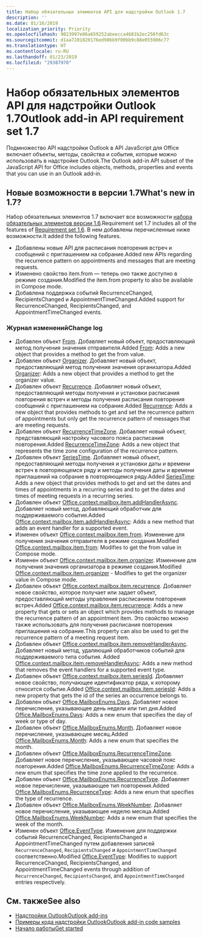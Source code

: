 ```yaml
---
title: Набор обязательных элементов API для надстройки Outlook 1.7
description: ''
ms.date: 01/16/2019
localization_priority: Priority
ms.openlocfilehash: 9023997e06a659252abeecca4681b2ec250fd63c
ms.sourcegitcommit: d1aa7201820176ed986b9f00bb9c88e055906c77
ms.translationtype: HT
ms.contentlocale: ru-RU
ms.lasthandoff: 01/23/2019
ms.locfileid: "29387970"
---
```

# <a name="outlook-add-in-api-requirement-set-17"></a><span data-ttu-id="afeee-102">Набор обязательных элементов API для надстройки Outlook 1.7</span><span class="sxs-lookup"><span data-stu-id="afeee-102">Outlook add-in API requirement set 1.7</span></span>

<span data-ttu-id="afeee-103">Подмножество API надстройки Outlook в API JavaScript для Office включает объекты, методы, свойства и события, которые можно использовать в надстройке Outlook.</span><span class="sxs-lookup"><span data-stu-id="afeee-103">The Outlook add-in API subset of the JavaScript API for Office includes objects, methods, properties and events that you can use in an Outlook add-in.</span></span>

## <a name="whats-new-in-17"></a><span data-ttu-id="afeee-104">Новые возможности в версии 1.7</span><span class="sxs-lookup"><span data-stu-id="afeee-104">What's new in 1.7?</span></span>

<span data-ttu-id="afeee-105">Набор обязательных элементов 1.7 включает все возможности [набора обязательных элементов версии 1.6](../requirement-set-1.6/outlook-requirement-set-1.6.md).</span><span class="sxs-lookup"><span data-stu-id="afeee-105">Requirement set 1.7 includes all of the features of [Requirement set 1.6](../requirement-set-1.6/outlook-requirement-set-1.6.md).</span></span> <span data-ttu-id="afeee-106">В нем добавлены перечисленные ниже возможности.</span><span class="sxs-lookup"><span data-stu-id="afeee-106">It added the following features.</span></span>

- <span data-ttu-id="afeee-107">Добавлены новые API для расписания повторения встреч и сообщений с приглашением на собрание.</span><span class="sxs-lookup"><span data-stu-id="afeee-107">Added new APIs regarding the recurrence pattern on appointments and messages that are meeting requests.</span></span>
- <span data-ttu-id="afeee-108">Изменено свойство item.from — теперь оно также доступно в режиме создания.</span><span class="sxs-lookup"><span data-stu-id="afeee-108">Modified the item.from property to also be available in Compose mode.</span></span>
- <span data-ttu-id="afeee-109">Добавлена поддержка событий RecurrenceChanged, RecipientsChanged и AppointmentTimeChanged.</span><span class="sxs-lookup"><span data-stu-id="afeee-109">Added support for RecurrenceChanged, RecipientsChanged, and AppointmentTimeChanged events.</span></span>

### <a name="change-log"></a><span data-ttu-id="afeee-110">Журнал изменений</span><span class="sxs-lookup"><span data-stu-id="afeee-110">Change log</span></span>

- <span data-ttu-id="afeee-111">Добавлен объект [From](/javascript/api/outlook_1_7/office.from). Добавляет новый объект, предоставляющий метод получения значения отправителя.</span><span class="sxs-lookup"><span data-stu-id="afeee-111">Added [From](/javascript/api/outlook_1_7/office.from): Adds a new object that provides a method to get the from value.</span></span>
- <span data-ttu-id="afeee-112">Добавлен объект [Organizer](/javascript/api/outlook_1_7/office.organizer). Добавляет новый объект, предоставляющий метод получения значения организатора.</span><span class="sxs-lookup"><span data-stu-id="afeee-112">Added [Organizer](/javascript/api/outlook_1_7/office.organizer): Adds a new object that provides a method to get the organizer value.</span></span>
- <span data-ttu-id="afeee-113">Добавлен объект [Recurrence](/javascript/api/outlook_1_7/office.recurrence). Добавляет новый объект, предоставляющий методы получения и установки расписания повторения встреч и методы получения расписания повторения сообщений с приглашением на собрание.</span><span class="sxs-lookup"><span data-stu-id="afeee-113">Added [Recurrence](/javascript/api/outlook_1_7/office.recurrence): Adds a new object that provides methods to get and set the recurrence pattern of appointments but only get the recurrence pattern of messages that are meeting requests.</span></span>
- <span data-ttu-id="afeee-114">Добавлен объект [RecurrenceTimeZone](/javascript/api/outlook_1_7/office.recurrencetimezone). Добавляет новый объект, представляющий настройку часового пояса расписания повторения.</span><span class="sxs-lookup"><span data-stu-id="afeee-114">Added [RecurrenceTimeZone](/javascript/api/outlook_1_7/office.recurrencetimezone): Adds a new object that represents the time zone configuration of the recurrence pattern.</span></span>
- <span data-ttu-id="afeee-115">Добавлен объект [SeriesTime](/javascript/api/outlook_1_7/office.seriestime). Добавляет новый объект, предоставляющий методы получения и установки даты и времени встреч в повторяющемся ряду и методы получения даты и времени приглашений на собрание в повторяющемся ряду.</span><span class="sxs-lookup"><span data-stu-id="afeee-115">Added [SeriesTime](/javascript/api/outlook_1_7/office.seriestime): Adds a new object that provides methods to get and set the dates and times of appointments in a recurring series and to get the dates and times of meeting requests in a recurring series.</span></span>
- <span data-ttu-id="afeee-116">Добавлен объект [Office.context.mailbox.item.addHandlerAsync](office.context.mailbox.item.md#addhandlerasynceventtype-handler-options-callback). Добавляет новый метод, добавляющий обработчик для поддерживаемого события.</span><span class="sxs-lookup"><span data-stu-id="afeee-116">Added [Office.context.mailbox.item.addHandlerAsync](office.context.mailbox.item.md#addhandlerasynceventtype-handler-options-callback): Adds a new method that adds an event handler for a supported event.</span></span>
- <span data-ttu-id="afeee-117">Изменен объект [Office.context.mailbox.item.from](office.context.mailbox.item.md#from-emailaddressdetailsjavascriptapioutlook17officeemailaddressdetailsfromjavascriptapioutlook17officefrom). Изменение для получения значения отправителя в режиме создания.</span><span class="sxs-lookup"><span data-stu-id="afeee-117">Modified [Office.context.mailbox.item.from](office.context.mailbox.item.md#from-emailaddressdetailsjavascriptapioutlook17officeemailaddressdetailsfromjavascriptapioutlook17officefrom): Modifies to get the from value in Compose mode.</span></span>
- <span data-ttu-id="afeee-118">Изменен объект [Office.context.mailbox.item.organizer](office.context.mailbox.item.md#organizer-emailaddressdetailsjavascriptapioutlook17officeemailaddressdetailsorganizerjavascriptapioutlook17officeorganizer). Изменение для получения значения организатора в режиме создания.</span><span class="sxs-lookup"><span data-stu-id="afeee-118">Modified [Office.context.mailbox.item.organizer](office.context.mailbox.item.md#organizer-emailaddressdetailsjavascriptapioutlook17officeemailaddressdetailsorganizerjavascriptapioutlook17officeorganizer) - Modifies to get the organizer value in Compose mode.</span></span>
- <span data-ttu-id="afeee-119">Добавлен объект [Office.context.mailbox.item.recurrence](office.context.mailbox.item.md#nullable-recurrence-recurrencejavascriptapioutlook17officerecurrence). Добавляет новое свойство, которое получает или задает объект, предоставляющий методы управления расписанием повторения встреч.</span><span class="sxs-lookup"><span data-stu-id="afeee-119">Added [Office.context.mailbox.item.recurrence](office.context.mailbox.item.md#nullable-recurrence-recurrencejavascriptapioutlook17officerecurrence): Adds a new property that gets or sets an object which provides methods to manage the recurrence pattern of an appointment item.</span></span> <span data-ttu-id="afeee-120">Это свойство можно также использовать для получения расписания повторения приглашения на собрание.</span><span class="sxs-lookup"><span data-stu-id="afeee-120">This property can also be used to get the recurrence pattern of a meeting request item.</span></span>
- <span data-ttu-id="afeee-121">Добавлен объект [Office.context.mailbox.item.removeHandlerAsync](office.context.mailbox.item.md#removehandlerasynceventtype-options-callback). Добавляет новый метод, удаляющий обработчиков событий для поддерживаемого типа события. </span><span class="sxs-lookup"><span data-stu-id="afeee-121">Added [Office.context.mailbox.item.removeHandlerAsync](office.context.mailbox.item.md#removehandlerasynceventtype-options-callback): Adds a new method that removes the event handlers for a supported event type.</span></span>
- <span data-ttu-id="afeee-122">Добавлен объект [Office.context.mailbox.item.seriesId](office.context.mailbox.item.md#nullable-seriesid-string). Добавляет новое свойство, получающее идентификатор ряда, к которому относится событие.</span><span class="sxs-lookup"><span data-stu-id="afeee-122">Added [Office.context.mailbox.item.seriesId](office.context.mailbox.item.md#nullable-seriesid-string): Adds a new property that gets the id of the series an occurrence belongs to.</span></span>
- <span data-ttu-id="afeee-123">Добавлен объект [Office.MailboxEnums.Days](/javascript/api/outlook_1_7/office.mailboxenums.days). Добавляет новое перечисление, указывающее день недели или тип дня.</span><span class="sxs-lookup"><span data-stu-id="afeee-123">Added [Office.MailboxEnums.Days](/javascript/api/outlook_1_7/office.mailboxenums.days): Adds a new enum that specifies the day of week or type of day.</span></span>
- <span data-ttu-id="afeee-124">Добавлен объект [Office.MailboxEnums.Month](/javascript/api/outlook_1_7/office.mailboxenums.month). Добавляет новое перечисление, указывающее месяц.</span><span class="sxs-lookup"><span data-stu-id="afeee-124">Added [Office.MailboxEnums.Month](/javascript/api/outlook_1_7/office.mailboxenums.month): Adds a new enum that specifies the month.</span></span>
- <span data-ttu-id="afeee-125">Добавлен объект [Office.MailboxEnums.RecurrenceTimeZone](/javascript/api/outlook_1_7/office.mailboxenums.recurrencetimezone). Добавляет новое перечисление, указывающее часовой пояс повторения.</span><span class="sxs-lookup"><span data-stu-id="afeee-125">Added [Office.MailboxEnums.RecurrenceTimeZone](/javascript/api/outlook_1_7/office.mailboxenums.recurrencetimezone): Adds a new enum that specifies the time zone applied to the recurrence.</span></span>
- <span data-ttu-id="afeee-126">Добавлен объект [Office.MailboxEnums.RecurrenceType](/javascript/api/outlook_1_7/office.mailboxenums.recurrencetype). Добавляет новое перечисление, указывающее тип повторения.</span><span class="sxs-lookup"><span data-stu-id="afeee-126">Added [Office.MailboxEnums.RecurrenceType](/javascript/api/outlook_1_7/office.mailboxenums.recurrencetype): Adds a new enum that specifies the type of recurrence.</span></span>
- <span data-ttu-id="afeee-127">Добавлен объект [ Office.MailboxEnums.WeekNumber](/javascript/api/outlook_1_7/office.mailboxenums.weeknumber). Добавляет новое перечисление, указывающее неделю месяца.</span><span class="sxs-lookup"><span data-stu-id="afeee-127">Added [Office.MailboxEnums.WeekNumber](/javascript/api/outlook_1_7/office.mailboxenums.weeknumber): Adds a new enum that specifies the week of the month.</span></span>
- <span data-ttu-id="afeee-128">Изменен объект [Office.EventType](/javascript/api/office/office.eventtype). Изменение для поддержки событий RecurrenceChanged, RecipientsChanged и AppointmentTimeChanged путем добавления записей `RecurrenceChanged`, `RecipientsChanged` и `AppointmentTimeChanged` соответственно.</span><span class="sxs-lookup"><span data-stu-id="afeee-128">Modified [Office.EventType](/javascript/api/office/office.eventtype): Modifies to support RecurrenceChanged, RecipientsChanged, and AppointmentTimeChanged events through addition of `RecurrenceChanged`, `RecipientsChanged`, and `AppointmentTimeChanged` entries respectively.</span></span>

## <a name="see-also"></a><span data-ttu-id="afeee-129">См. также</span><span class="sxs-lookup"><span data-stu-id="afeee-129">See also</span></span>

- [<span data-ttu-id="afeee-130">Надстройки Outlook</span><span class="sxs-lookup"><span data-stu-id="afeee-130">Outlook add-ins</span></span>](https://docs.microsoft.com/outlook/add-ins/)
- [<span data-ttu-id="afeee-131">Примеры кода надстройки Outlook</span><span class="sxs-lookup"><span data-stu-id="afeee-131">Outlook add-in code samples</span></span>](https://developer.microsoft.com/outlook/gallery/?filterBy=Outlook,Samples,Add-ins)
- [<span data-ttu-id="afeee-132">Начало работы</span><span class="sxs-lookup"><span data-stu-id="afeee-132">Get started</span></span>](https://docs.microsoft.com/outlook/add-ins/quick-start)
